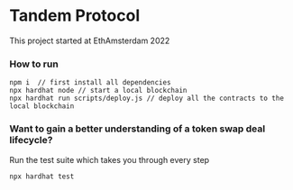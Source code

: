 # Tandem Protocol

This project started at EthAmsterdam 2022

### How to run


```shell
npm i  // first install all dependencies
npx hardhat node // start a local blockchain
npx hardhat run scripts/deploy.js // deploy all the contracts to the local blockchain
```

### Want to gain a better understanding of a token swap deal lifecycle?
Run the test suite which takes you through every step

```shell
npx hardhat test
```
